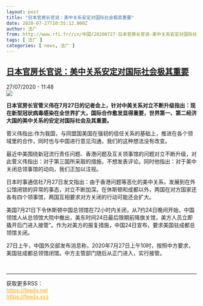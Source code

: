 ```yaml
---
layout: post
title: "日本官房长官说：美中关系安定对国际社会极其重要"
date: 2020-07-27T10:55:12.000Z
author: 法广
from: http://www.rfi.fr//cn/中国/20200727-日本官房长官说-美中关系安定对国际社会极其重要
tags: [ 法广 ]
categories: [ news, 法广 ]
---
```

<!--1595847312000-->
[日本官房长官说：美中关系安定对国际社会极其重要](http://www.rfi.fr//cn/%E4%B8%AD%E5%9B%BD/20200727-%E6%97%A5%E6%9C%AC%E5%AE%98%E6%88%BF%E9%95%BF%E5%AE%98%E8%AF%B4-%E7%BE%8E%E4%B8%AD%E5%85%B3%E7%B3%BB%E5%AE%89%E5%AE%9A%E5%AF%B9%E5%9B%BD%E9%99%85%E7%A4%BE%E4%BC%9A%E6%9E%81%E5%85%B6%E9%87%8D%E8%A6%81)
------

<div>
<div>27/07/2020 - 11:48</div><img src="https://s.rfi.fr/media/display/18dda870-1cc0-11ea-961f-005056bf87d6/w:310/p:16x9/2019-11-15t100915z_168045978_rc2mbd93kgq0_rtrmadp_3_japan-china.jpg"><p><strong>日本官房长官菅义伟在7月27日的记者会上，针对中美关系对立不断升级指出：现在新型冠状病毒感染在全世界扩大，国际合作愈发显得重要，世界第一、第二经济大国的美中关系的安定对国际社会及其重要。</strong></p><div class="t-content__body u-clearfix"><div class="m-interstitial"></div><p>菅义伟指出:作为我国，与同盟国美国在强韧的信任关系的基础上，推进在各个领域里的合作，同时也与中国进行意见沟通，我们的这种想法没有改变。</p><p>最近中美围绕新冠流行责任问题、香港问题及互关领事馆的问题对立不断升级，对此菅义伟指出：对于第三国所采取的措施，不想发表评论。同时他指出：对于美中关闭总领事馆的动向，我们正加以注视。</p><p>日本时事通信社7月27日发文指出：由于香港问题等恶化的美中关系，发展到在外公馆闭锁的异常的事态，对立不断加深。在休斯顿和成都以外，两国在对方国家还各有四个领事馆，两国互相要求对方关闭的行动可能还会扩大。</p><p>美国7月21日下令休斯顿中国总领馆在72小时内关闭，从7约24日晚间开始，中国领馆人从总领馆大院中撤出，美东时间24日最后限期前降旗关馆，美方人员立即撬开后门进入接管”。作为对美方的报复措施，中国24日宣布，要求美国驻成都总领馆关闭。</p><p>27日上午，中国外交部发布消息称，2020年7月27日上午10时，按照中方要求，美国驻成都总领馆闭馆。中方主管部门随后从正门进入，实行接管。</p><div class="o-self-promo o-self-promo--nl o-self-promo--hidden" data-selfpromo-newsletter></div><div class="o-self-promo o-self-promo--app o-self-promo--hidden" data-selfpromo-app></div></div><br><hr><div>获取更多RSS：<br><a href="https://feedx.net" style="color:orange" target="_blank">https://feedx.net</a> <br><a href="https://feedx.xyz" style="color:orange" target="_blank">https://feedx.xyz</a><br></div>
</div>
